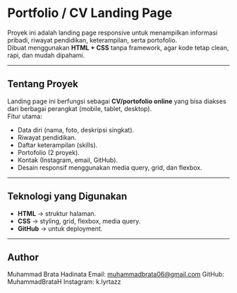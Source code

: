 # Portfolio / CV Landing Page

Proyek ini adalah landing page responsive untuk menampilkan informasi pribadi, riwayat pendidikan, keterampilan, serta portofolio.  
Dibuat menggunakan **HTML + CSS** tanpa framework, agar kode tetap clean, rapi, dan mudah dipahami.

---

## Tentang Proyek

Landing page ini berfungsi sebagai **CV/portofolio online** yang bisa diakses dari berbagai perangkat (mobile, tablet, desktop).  
Fitur utama:

- Data diri (nama, foto, deskripsi singkat).
- Riwayat pendidikan.
- Daftar keterampilan (skills).
- Portofolio (2 proyek).
- Kontak (Instagram, email, GitHub).
- Desain responsif menggunakan media query, grid, dan flexbox.

---

## Teknologi yang Digunakan

- **HTML** → struktur halaman.
- **CSS** → styling, grid, flexbox, media query.
- **GitHub** → untuk deployment.

---

## Author

Muhammad Brata Hadinata
Email: muhammadbrata06@gmail.com
GitHub: MuhammadBrataH
Instagram: k.lyrtazz
